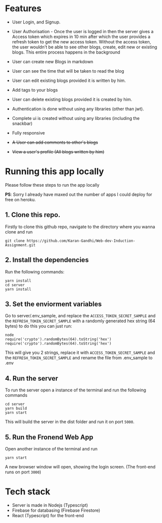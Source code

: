 # Features

- User Login, and Signup.
- User Authorisation - Once the user is logged in then the server gives a Access token which expires in 10 min after which the user provides a refresh token to get the new access token. Without the access token, the user wouldn't be able to see other blogs, create, edit new or existing blogs. This entire process happens in the background
- User can create new Blogs in markdown
- User can see the time that will be taken to read the blog
- User can edit existing blogs provided it is written by him.
- Add tags to your blogs
- User can delete existing blogs provided it is created by him.
- Authentication is done without using any libraries (other than jwt).
- Complete ui is created without using any libraries (including the snackbar)
- Fully responsive

- ~~A User can add comments to other's blogs~~
- ~~View a user's profile (All blogs written by him)~~

# Running this app locally

Please follow these steps to run the app locally

**PS**: Sorry I already have maxed out the number of apps I could deploy for free on heroku.

## 1. Clone this repo.

Firstly to clone this github repo, navigate to the directory where you wanna clone and run

```
git clone https://github.com/Karan-Gandhi/Web-dev-Induction-Assignment.git
```

## 2. Install the dependencies

Run the following commands:

```
yarn install
cd server
yarn install
```

## 3. Set the enviorment variables

Go to server/.env_sample, and replace the `ACCESS_TOKEN_SECRET_SAMPLE` and the `REFRESH_TOKEN_SECRET_SAMPLE` with a randomly generated hex string (64 bytes) to do this you can just run:

```
node
require('crypto').randomBytes(64).toString('hex')
require('crypto').randomBytes(64).toString('hex')
```

This will give you 2 strings, replace it with `ACCESS_TOKEN_SECRET_SAMPLE` and the `REFRESH_TOKEN_SECRET_SAMPLE` and rename the file from .env_sample to .env

## 4. Run the server

To run the server open a instance of the terminal and run the following commands

```
cd server
yarn build
yarn start
```

This will build the server in the dist folder and run it on port `5000`.

## 5. Run the Fronend Web App

Open another instance of the terminal and run

```
yarn start
```

A new browser window will open, showing the login screen. (The front-end runs on port `3000`)

# Tech stack

- Server is made in Nodejs (Typescript)
- Firebase for databasing (Firebase Firestore)
- React (Typescript) for the front-end
